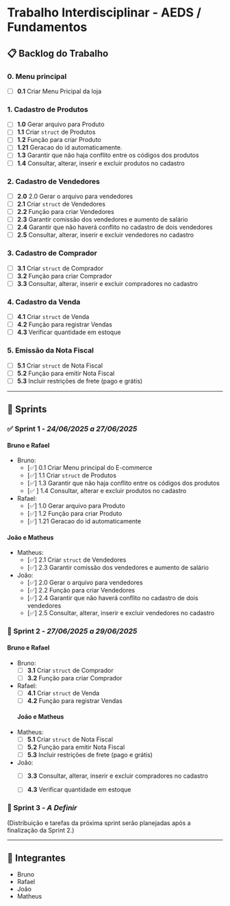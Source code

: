 # Trabalho Interdisciplinar - AEDS / Fundamentos

## 📋 Backlog do Trabalho

### 0. Menu principal
- [ ] **0.1** Criar Menu Pricipal da loja

### 1. Cadastro de Produtos
- [ ] **1.0** Gerar arquivo para Produto
- [ ] **1.1** Criar `struct` de Produtos
- [ ] **1.2** Função para criar Produto
- [ ] **1.21** Geracao do id automaticamente.
- [ ] **1.3** Garantir que não haja conflito entre os códigos dos produtos
- [ ] **1.4** Consultar, alterar, inserir e excluir produtos no cadastro

### 2. Cadastro de Vendedores
- [ ] **2.0** 2.0 Gerar o arquivo para vendedores
- [ ] **2.1** Criar `struct` de Vendedores
- [ ] **2.2** Função para criar Vendedores
- [ ] **2.3** Garantir comissão dos vendedores e aumento de salário
- [ ] **2.4** Garantir que não haverá conflito no cadastro de dois vendedores
- [ ] **2.5** Consultar, alterar, inserir e excluir vendedores no cadastro

### 3. Cadastro de Comprador
- [ ] **3.1** Criar `struct` de Comprador
- [ ] **3.2** Função para criar Comprador
- [ ] **3.3** Consultar, alterar, inserir e excluir compradores no cadastro

### 4. Cadastro da Venda
- [ ] **4.1** Criar `struct` de Venda
- [ ] **4.2** Função para registrar Vendas
- [ ] **4.3** Verificar quantidade em estoque

### 5. Emissão da Nota Fiscal
- [ ] **5.1** Criar `struct` de Nota Fiscal
- [ ] **5.2** Função para emitir Nota Fiscal
- [ ] **5.3** Incluir restrições de frete (pago e grátis)

---

## 🚀 Sprints

### ✅ Sprint 1 - *24/06/2025 a 27/06/2025*

#### Bruno e Rafael
- Bruno:
  - [✅] 0.1 Criar Menu principal do E-commerce
  - [✅]  1.1 Criar `struct` de Produtos  
  - [✅] 1.3 Garantir que não haja conflito entre os códigos dos produtos  
  - [✅ ] 1.4 Consultar, alterar e excluir produtos no cadastro
- Rafael:
  - [✅]  1.0 Gerar arquivo para Produto
  - [✅]  1.2 Função para criar Produto
  - [✅]  1.21 Geracao do id automaticamente


#### João e Matheus
- Matheus:
  - [✅] 2.1 Criar `struct` de Vendedores  
  - [✅] 2.3 Garantir comissão dos vendedores e aumento de salário
- João:
  - [✅] 2.0 Gerar o arquivo para vendedores
  - [✅] 2.2 Função para criar Vendedores  
  - [✅] 2.4 Garantir que não haverá conflito no cadastro de dois vendedores  
  - [✅] 2.5 Consultar, alterar, inserir e excluir vendedores no cadastro  

### 📅 Sprint 2 - *27/06/2025 a 29/06/2025*

#### Bruno e Rafael
- Bruno:
  - [ ] **3.1** Criar `struct` de Comprador
  - [ ] **3.2** Função para criar Comprador
- Rafael:
  - [ ] **4.1** Criar `struct` de Venda
  - [ ] **4.2** Função para registrar Vendas

   #### João e Matheus
- Matheus:
  - [ ] **5.1** Criar `struct` de Nota Fiscal
  - [ ] **5.2** Função para emitir Nota Fiscal
  - [ ] **5.3** Incluir restrições de frete (pago e grátis)
- João:
  - [ ] **3.3** Consultar, alterar, inserir e excluir compradores no cadastro
  - [ ] **4.3** Verificar quantidade em estoque


### 📅 Sprint 3 - *A Definir*

(Distribuição e tarefas da próxima sprint serão planejadas após a finalização da Sprint 2.)

---

## 👥 Integrantes
- Bruno  
- Rafael  
- João  
- Matheus
